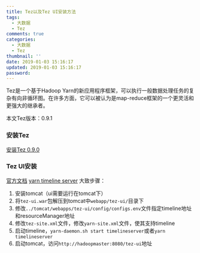 ```yaml
---
title: Tez以及Tez UI安装方法
tags:
  - 大数据
  - Tez
comments: true
categories:
  - 大数据
  - Tez
thumbnail: ''
date: 2019-01-03 15:16:17
updated: 2019-01-03 15:16:17
password:
---
```

Tez是一个基于Hadoop Yarn的新应用程序框架，可以执行一般数据处理任务的复杂有向非循环图。在许多方面，它可以被认为是map-reduce框架的一个更灵活和更强大的继承者。
<!-- more -->
本文Tez版本：0.9.1
### 安装Tez
[安装Tez 0.9.0](https://blog.csdn.net/YonJarLuo/article/details/78223843)
### Tez UI安装
[官方文档](http://tez.apache.org/tez-ui.html)
[yarn timeline server](http://hadoop.apache.org/docs/current/hadoop-yarn/hadoop-yarn-site/TimelineServer.html)
大致步骤：
1. 安装tomcat（ui需要运行在tomcat下）
2. 将`tez-ui.war`包解压到tomcat中`webapp/tez-ui/`目录下
3. 修改`../tomcat/webapps/tez-ui/config/configs.env`文件指定timeline地址和resourceManager地址
4. 修改`tez-site.xml`文件，修改`yarn-site.xml`文件，使其支持timeline
5. 启动timeline，`yarn-daemon.sh start timelineserver`或者`yarn timelineserver`
6. 启动tomcat，访问`http://hadoopmaster:8080/tez-ui`地址